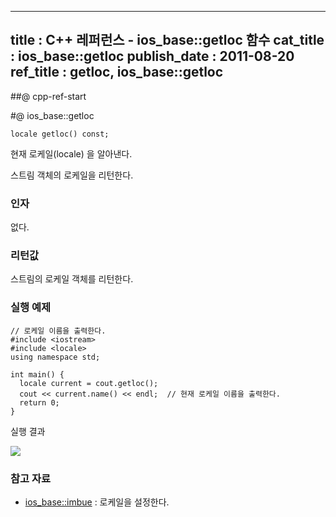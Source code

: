 ----------------
title : C++ 레퍼런스 - ios_base::getloc 함수
cat_title :  ios_base::getloc
publish_date : 2011-08-20
ref_title : getloc, ios_base::getloc
--------------



##@ cpp-ref-start

#@ ios_base::getloc

```cpp-formatted
locale getloc() const;
```

현재 로케일(locale) 을 알아낸다.

스트림 객체의 로케일을 리턴한다.

###  인자


없다.




###  리턴값


스트림의 로케일 객체를 리턴한다.

###  실행 예제

```cpp-formatted
// 로케일 이름을 출력한다.
#include <iostream>
#include <locale>
using namespace std;

int main() {
  locale current = cout.getloc();
  cout << current.name() << endl;  // 현재 로케일 이름을 출력한다.
  return 0;
}
```


실행 결과

![](http://img1.daumcdn.net/thumb/R1920x0/?fname=http%3A%2F%2Fcfile29.uf.tistory.com%2Fimage%2F161A3C3B4E4E83B81B0A87)



###  참고 자료

*  [ios_base::imbue](http://itguru.tistory.com/158)  :  로케일을 설정한다.